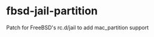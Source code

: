 fbsd-jail-partition
===================

Patch for FreeBSD's rc.d/jail to add mac_partition support
